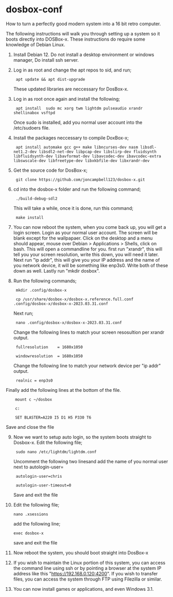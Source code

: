 # dosbox-conf
How to turn a perfectly good modern system into a 16 bit retro computer.

The following instructions will walk you through setting up a system so it boots directly into DOSBox-x. These instructions do require some knowledge of Debian Linux.

1. Install Debian 12. Do not install a desktop environment or windows manager, Do install ssh server.

2. Log in as root and change the apt repos to sid, and run;

        apt update && apt dist-upgrade
        
   These updated libraries are neccessary for DosBox-x.

3. Log in as root once again and install the following;

        apt install  sudo mc xorg twm lightdm pulseaudio xrandr shellinabox vsftpd
        
   Once sudo is installed, add you normal user account into the /etc/sudoers file.
    
4. Install the packages neccessary to compile DoxBox-x;

        apt install automake gcc g++ make libncurses-dev nasm libsdl-net1.2-dev libsdl2-net-dev libpcap-dev libslirp-dev fluidsynth libfluidsynth-dev libavformat-dev libavcodec-dev ibavcodec-extra libswscale-dev libfreetype-dev libxkbfile-dev libxrandr-dev
    
5. Get the source code for DosBox-x;

        git clone https://github.com/joncampbell123/dosbox-x.git

6. cd into the dosbox-x folder and run the following command;

        ./build-debug-sdl2

   This will take a while, once it is done, run this command;
   
        make install
    
7. You can now reboot the system, when you come back up, you will get a login screen. Login as your normal user account. The screen will be blank except for the wallpapaer. Click on the desktop and a menu should appear, mouse over Debian > Applications > Shells, click on bash. This will open a commandline for you. first run "xrandr", this will tell you your screen resolution, write this down, you will need it later. Next run "ip addr", this will give you your IP address and the name of you network device, it will be something like enp3s0. Write both of these down as well. Lastly run "mkdir dosbox".

8. Run the following commands;

        mkdir .config/dosbox-x
  
        cp /usr/share/dosbox-x/dosbox-x.reference.full.conf .config/dosbox-x/dosbox-x-2023.03.31.conf
  
   Next run;
   
        nano .config/dosbox-x/dosbox-x-2023.03.31.conf
  
   Change the following lines to match your screen resosultion per xrandr output.
        
        fullresolution    = 1680x1050
        
        windowresolution  = 1680x1050
  
   Change the following line to match your network device per "ip addr" output.
   
        realnic = enp3s0
     
  Finally add the following lines at the bottom of the file.
        
        mount c ~/dosbox
        
        c:
        
        SET BLASTER=A220 I5 D1 H5 P330 T6
  
  Save and close the file
  
9. Now we want to setup auto login, so the system boots straight to Dosbox-x. Edit the following file;
        
        sudo nano /etc/lightdm/lightdm.conf
        
   Uncomment the following two linesand add the name of you normal user next to autologin-user=
   
        autologin-user=chris
        
        autologin-user-timeout=0
   
   Save and exit the file

10. Edit the following file;

        nano .xsessions

    add the following line;
        
        exec dosbox-x
    
    save and exit the file

11. Now reboot the system, you should boot straight into DosBox-x

12. If you wish to maintain the Linux portion of this system, you can access the command line using ssh or by pointing a browser at the system IP address like this "https://192.168.0.120:4200". If you wish to transfer files, you can access the system through FTP using Filezilla or similar.

13. You can now install games or applications, and even Windows 3.1.
